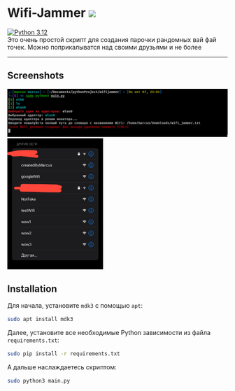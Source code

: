 # Wifi-Jammer <img src='https://cdn-icons-png.flaticon.com/512/2099/2099193.png' widht="30px" height="30px"/>
[![Python 3.12](https://img.shields.io/badge/Python-3.9%20%7C%203.10%20%7C%203.11%20%7C%203.12-blue)](https://www.python.org/)<br>
Это очень простой скрипт для создания парочки рандомных вай фай точек. Можно поприкалыватся над своими друзьями и не более
___

## Screenshots
<img src='https://github.com/MarcusProgram/Wifi-Jammer/blob/main/terminal.jpg'/>
<img src='https://github.com/MarcusProgram/Wifi-Jammer/blob/main/phone.jpg' widht="200px" height="300px"/>

## Installation
Для начала, установите `mdk3` с помощью `apt`:

```bash
sudo apt install mdk3
```

Далее, установите все необходимые Python зависимости из файла `requirements.txt`:

```bash
sudo pip install -r requirements.txt
```

А дальше наслаждаетесь скриптом:

```bash
sudo python3 main.py
```

